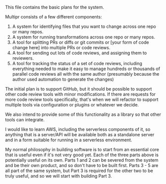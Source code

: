 This file contains the basic plans for the system.

Multipr consists of a few different components:

1. A system for identifying files that you want to change across one repo or many repos.
2. A system for running transformations across one repo or many repos.
3. A tool for splitting PRs or diffs or git commits or [your form of code change here] into multiple PRs or code reviews.
4. A tool for sending out lots of code reviews, and assigning them to reviewers.
5. A tool for tracking the status of a set of code reviews, including everything needed to make it easy to manage hundreds or thousands of parallel code reviews all with the same author (presumably because the author used automation to generate the changes)

The initial plan is to support GitHub, but it should be possible to support other code review tools with minor modifications. If there are requests for more code review tools specifically, that's when we will refactor to support multiple tools via configuration or plugins or whatever we decide.

We also intend to provide some of this functionality as a library so that other tools can integrate.

I would like to learn AWS, including the serverless components of it, so anything that is a server/API will be available both as a standalone server and in a form suitable for running in a serverless environment.

My normal philosophy in building software is to start from an essential core that is useful even if it's not very good yet. Each of the three parts above is potentially useful on its own. Parts 1 and 2 can be severed from the system and be their own product, and so don't have to be built first. Parts 3 - 5 are all part of the same system, but Part 3 is required for the other two to be truly useful, and so we will start with building Part 3.
